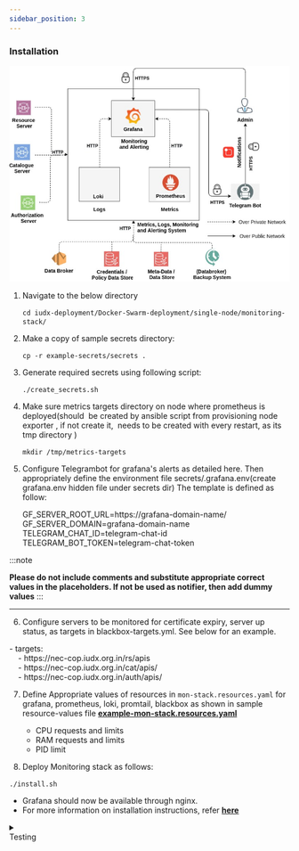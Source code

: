 ```yaml
---
sidebar_position: 3
---
```


### Installation
<div style={{textAlign: 'center'}}>

![Architecute](../../../../resources/auth/Mon-stack-arch.jpg)
</div>

1. Navigate to the below directory 
    ```
    cd iudx-deployment/Docker-Swarm-deployment/single-node/monitoring-stack/
    ```
2. Make a copy of sample secrets directory:

    ```
    cp -r example-secrets/secrets . 
    ```
3. Generate required secrets using following script:

    ```
    ./create_secrets.sh 
    ```
4. Make sure metrics targets directory on node where prometheus is deployed(should  be created by ansible script from provisioning node exporter , if not create it,  needs to be created with every restart, as its tmp directory )
    ```
    mkdir /tmp/metrics-targets 
    ```

5. Configure Telegrambot for grafana's alerts as detailed here. Then appropriately define the environment file secrets/.grafana.env(create grafana.env hidden file under secrets dir) The template is defined as follow: 

    <div class="boxBorder">
        GF_SERVER_ROOT_URL=https://grafana-domain-name/<br/>
        GF_SERVER_DOMAIN=grafana-domain-name<br/>
        TELEGRAM_CHAT_ID=telegram-chat-id<br/>
        TELEGRAM_BOT_TOKEN=telegram-chat-token
    </div>



:::note

**Please do not include comments and substitute appropriate correct values in the placeholders. If not be used as notifier, then add dummy values**
:::

****

6. Configure servers to be monitored for certificate expiry, server up status, as targets in blackbox-targets.yml. See below for an example.

<div class="center">
 - targets:<br/>
	&nbsp;&nbsp;&nbsp;&nbsp;- https://nec-cop.iudx.org.in/rs/apis<br/>
	&nbsp;&nbsp;&nbsp;&nbsp;- https://nec-cop.iudx.org.in/cat/apis/<br/>
    &nbsp;&nbsp;&nbsp;&nbsp;- https://nec-cop.iudx.org.in/auth/apis/
</div>

7. Define Appropriate values of resources in `mon-stack.resources.yaml` for grafana, prometheus, loki, promtail, blackbox as shown in sample resource-values file **[example-mon-stack.resources.yaml](https://github.com/datakaveri/iudx-deployment/blob/5.0.0/Docker-Swarm-deployment/single-node/monitoring-stack/example-mon-stack.resources.yaml)**

    + CPU requests and limits
    + RAM requests and limits
    + PID limit

    

8. Deploy Monitoring stack as follows: 

 ```
 ./install.sh
 ```
+ Grafana should now be available through nginx.
+ For more information on installation instructions, refer **[here](https://github.com/datakaveri/iudx-deployment/tree/5.0.0/Docker-Swarm-deployment/single-node/monitoring-stack)**

<details>
<summary><div class="test_color">Testing</div></summary>

+ To check if the mon-stack stacks are deployed and running: <br/>
```
 docker stack ps mon-stack
```
+ Access the **[Grafana web UI](https://logmanager-nec-cop.iudx.org.in)**

</details>


